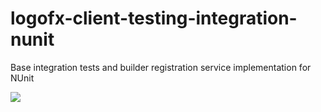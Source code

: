 # logofx-client-testing-integration-nunit
Base integration tests and builder registration service implementation for NUnit

<img src=https://ci.appveyor.com/api/projects/status/github/logofx/logofx-client-testing-integration-nunit>